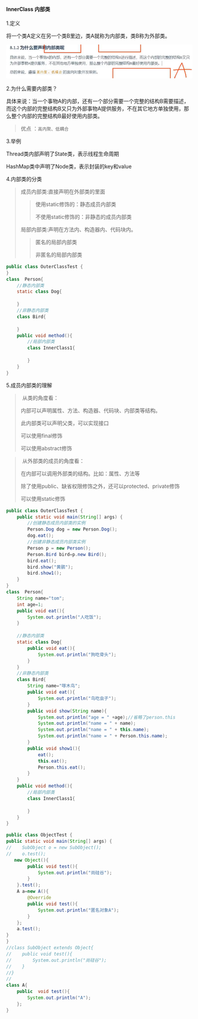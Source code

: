 #### InnerClass 内部类

1.定义

将一个类A定义在另一个类B里边，类A就称为内部类，类B称为外部类。

![image-20230728153520799](..\pictures\内部类.png)

2.为什么需要内部类？

具体来说：当一个事物A的内部，还有一个部分需要一个完整的结构B需要描述，而这个内部的完整结构B又只为外部事物A提供服务，不在其它地方单独使用，那么整个内部的完整结构B最好使用内部类。

> 优点 ：```高内聚、低耦合```

3.举例

Thread类内部声明了State类，表示线程生命周期

HashMap类中声明了Node类，表示封装的key和value

4.内部类的分类

> 成员内部类:直接声明在外部类的里面
>
> > 使用static修饰的：静态成员内部类
> >
> > 不使用static修饰的：非静态的成员内部类
>
> 局部内部类:声明在方法内、构造器内、代码块内。
>
> > 匿名的局部内部类
> >
> > 非匿名的局部内部类

```java
public class OuterClassTest {
}
class  Person{
    //静态内部类
    static class Dog{
        
    }
    //非静态内部类
    class Bird{
        
    }
    public void method(){
        //局部内部类
        class InnerClass1{
            
        }
    }
}
```

5.成员内部类的理解

> ​     从类的角度看：
>
> 内部可以声明属性、方法、构造器、代码块、内部类等结构。
>
> 此内部类可以声明父类，可以实现接口
>
> 可以使用final修饰
>
> 可以使用abstract修饰

> ​     从外部类的成员的角度看：
>
> 在内部可以调用外部类的结构。比如：属性、方法等
>
> 除了使用public、缺省权限修饰之外，还可以protected、private修饰
>
> 可以使用static修饰

```java
public class OuterClassTest {
    public static void main(String[] args) {
        //创建静态成员内部类的实例
        Person.Dog dog = new Person.Dog();
        dog.eat();
        //创建非静态成员内部类实例
        Person p = new Person();
        Person.Bird bird=p.new Bird();
        bird.eat();
        bird.show("黄鹂");
        bird.show1();
    }
}
class  Person{
    String name="tom";
    int age=1;
    public void eat(){
        System.out.println("人吃饭");
    }

    //静态内部类
    static class Dog{
        public void eat(){
            System.out.println("狗吃骨头");
        }
    }
    //非静态内部类
    class Bird{
        String name="啄木鸟";
        public void eat(){
            System.out.println("鸟吃虫子");
        }
        public void show(String name){
            System.out.println("age = " +age);//省略了person.this
            System.out.println("name = " + name);
            System.out.println("name = " + this.name);
            System.out.println("name = " + Person.this.name);
        }
        public void show1(){
            eat();
            this.eat();
            Person.this.eat();
        }
    }
    public void method(){
        //局部内部类
        class InnerClass1{

        }
    }
}
```

```java
public class ObjectTest {
public static void main(String[] args) {
//    SubObject o = new SubObject();
//    o.test();
   new Object(){
        public void test(){
            System.out.println("尚硅谷");
        }
    }.test();
    A a=new A(){
        @Override
        public void test(){
            System.out.println("匿名对象A");
        }
    };
    a.test();
}
}
//class SubObject extends Object{
//    public void test(){
//        System.out.println("尚硅谷");
//    }
//}
//
class A{
    public  void test(){
        System.out.println("A");
    };
}
```
